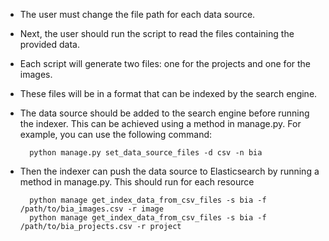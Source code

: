 * The user must change the file path for each data source.
* Next, the user should run the script to read the files containing the provided data.
* Each script will generate two files: one for the projects and one for the images.
* These files will be in a format that can be indexed by the search engine.
* The data source should be added to the search engine before running the indexer.
This can be achieved using a method in manage.py. For example, you can use the following command:

        python manage.py set_data_source_files -d csv -n bia

* Then the indexer can push the data source to Elasticsearch by running a method in manage.py. This should run  for each resource

        python manage get_index_data_from_csv_files -s bia -f /path/to/bia_images.csv -r image
        python manage get_index_data_from_csv_files -s bia -f /path/to/bia_projects.csv -r project
